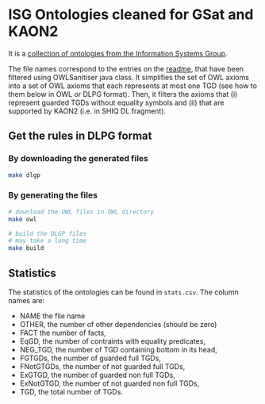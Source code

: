 # ISG Ontologies cleaned for GSat and KAON2

It is a [collection of ontologies from the Information Systems Group](http://www.cs.ox.ac.uk/isg/ontologies/).

The file names correspond to the entries on the [readme](http://krr-nas.cs.ox.ac.uk/ontologies/readme.htm), that have been filtered using OWLSanitiser java class. It simplifies the set of OWL axioms into a set of OWL axioms that each represents at most one TGD (see how to  them below in OWL or DLPG format). Then, it filters the axioms that (i) represent guarded TGDs without equality symbols and (ii) that are supported by KAON2 (i.e. in SHIQ DL fragment).

## Get the rules in DLPG format

### By downloading the generated files 

```bash
make dlgp
```

### By generating the files

```bash
# download the OWL files in OWL directory
make owl

# build the DLGP files
# may take a long time 
make build
```

## Statistics

The statistics of the ontologies can be found in `stats.csv`. The column names are:
- NAME the file name
- OTHER, the number of other dependencies (should be zero)
- FACT the number of facts,
- EqGD, the number of contraints with equality predicates,
- NEG_TGD, the number of TGD containing bottom in its head,
- FGTGDs, the number of guarded full TGDs,
- FNotGTGDs, the number of not guarded full TGDs,
- ExGTGD, the number of guarded non full TGDs,
- ExNotGTGD, the number of not guarded non full TGDs,
- TGD, the total number of TGDs.
